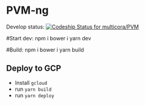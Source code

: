 # PVM-ng

Develop status:
[ ![Codeship Status for multicora/PVM](https://app.codeship.com/projects/39c39490-a037-0134-9a05-46399cbb4b77/status?branch=develop)](https://app.codeship.com/projects/189646)

#Start dev:
  npm i
  bower i
  yarn dev

#Build:
  npm i
  bower i
  yarn build

## Deploy to GCP
* Install `gcloud`
* run `yarn build`
* run `yarn deploy`
